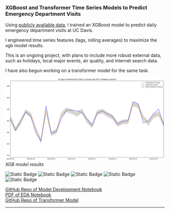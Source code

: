 ### XGBoost and Transformer Time Series Models to Predict Emergency Department Visits

Using [publicly available data](https://dataverse.harvard.edu/dataset.xhtml;jsessionid=14a51733a6d8f4ce61701457b27c?persistentId=doi:10.7910/DVN/QHPZOX), I trained an XGBoost model to predict daily emergency department visits at UC Davis.

I engineered time series features (lags, rolling averages) to maximize the xgb model results.

This is an ongoing project, with plans to include more robust external data, such as holidays, local major events, air quality, and internet search data.

I have also begun working on a transformer model for the same task.

<img src="images\time_series.png"/> <br>
_XGB model results_

<img alt="Static Badge" src="https://img.shields.io/badge/Python-grey?logo=Python"> <img alt="Static Badge" src="https://img.shields.io/badge/scikit learn-grey?logo=scikitlearn"> <img alt="Static Badge" src="https://img.shields.io/badge/Pandas-grey?logo=PAndas"> <img alt="Static Badge" src="https://img.shields.io/badge/pyTorch-grey?logo=pytorch"> <img alt="Static Badge" src="https://img.shields.io/badge/XGBoost-grey?logo=">


 [GitHub Repo of Model Development Notebook](https://github.com/kmacman/er_visits_xgb/blob/main/davis_xgb_fe.ipynb)<br>
 [PDF of EDA Notebook](pdf\davis_eda.pdf)<br>
 [GitHub Repo of Transformer Model](https://github.com/kmacman/er_visits_transformer/blob/main/notebook.ipynb)
 

---
